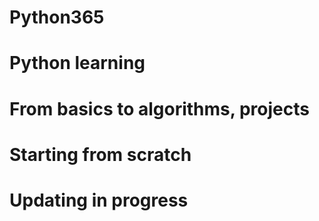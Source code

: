 # Python365
# Python learning
# From basics to algorithms, projects
# Starting from scratch
# Updating in progress
